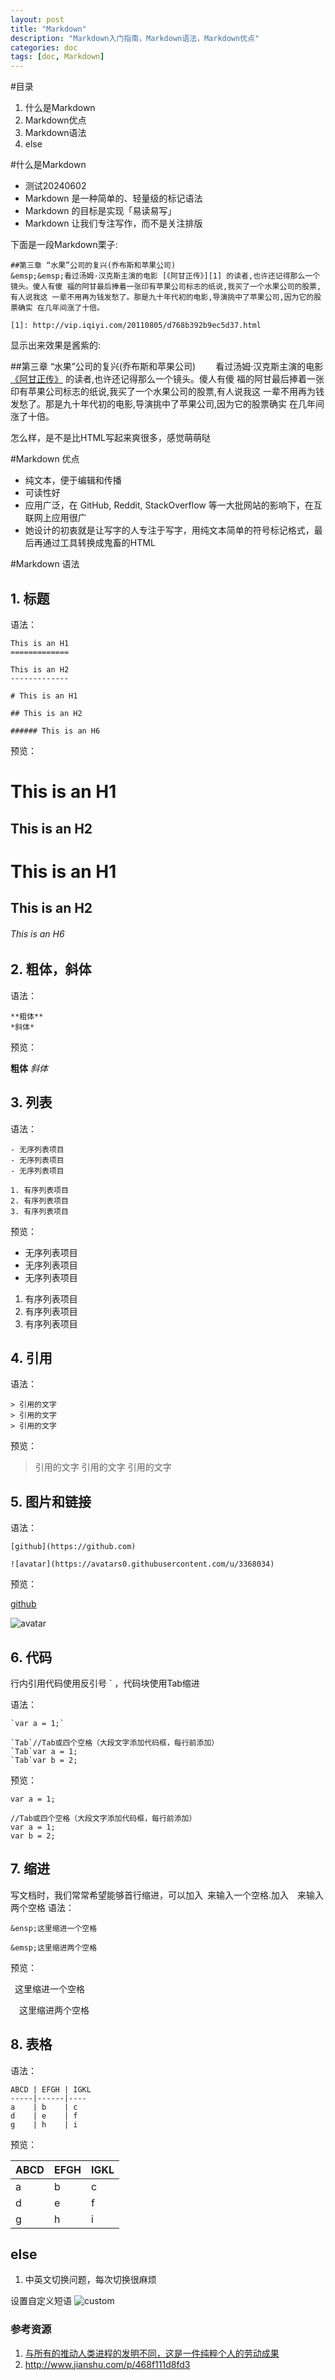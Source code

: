 ```yaml
---
layout: post
title: "Markdown"
description: "Markdown入门指南，Markdown语法，Markdown优点"
categories: doc
tags: [doc, Markdown]
---
```

#目录
1. 什么是Markdown
2. Markdown优点
3. Markdown语法
4. else

#什么是Markdown
- 测试20240602
- Markdown 是一种简单的、轻量级的标记语法
- Markdown 的目标是实现「易读易写」
- Markdown 让我们专注写作，而不是关注排版

下面是一段Markdown栗子:

    ##第三章 “水果”公司的复兴(乔布斯和苹果公司)
    &emsp;&emsp;看过汤姆·汉克斯主演的电影 [《阿甘正传》][1] 的读者,也许还记得那么一个镜头。傻人有傻 福的阿甘最后捧着一张印有苹果公司标志的纸说,我买了一个水果公司的股票,有人说我这 一辈不用再为钱发愁了。那是九十年代初的电影,导演挑中了苹果公司,因为它的股票确实 在几年间涨了十倍。

    [1]: http://vip.iqiyi.com/20110805/d768b392b9ec5d37.html

显示出来效果是酱紫的:

##第三章 “水果”公司的复兴(乔布斯和苹果公司)
&emsp;&emsp;看过汤姆·汉克斯主演的电影 [《阿甘正传》][1] 的读者,也许还记得那么一个镜头。傻人有傻 福的阿甘最后捧着一张印有苹果公司标志的纸说,我买了一个水果公司的股票,有人说我这 一辈不用再为钱发愁了。那是九十年代初的电影,导演挑中了苹果公司,因为它的股票确实 在几年间涨了十倍。

[1]: http://vip.iqiyi.com/20110805/d768b392b9ec5d37.html

怎么样，是不是比HTML写起来爽很多，感觉萌萌哒

#Markdown 优点
- 纯文本，便于编辑和传播
- 可读性好
- 应用广泛，在 GitHub, Reddit, StackOverflow 等一大批网站的影响下，在互联网上应用很广
- 她设计的初衷就是让写字的人专注于写字，用纯文本简单的符号标记格式，最后再通过工具转换成鬼畜的HTML

#Markdown 语法

## 1. 标题
语法：

    This is an H1
    =============

    This is an H2
    -------------

    # This is an H1

    ## This is an H2

    ###### This is an H6

预览：

This is an H1
=============

This is an H2
-------------

# This is an H1

## This is an H2

###### This is an H6

## 2. 粗体，斜体
语法：

    **粗体**
    *斜体*

预览：

**粗体**
*斜体*

## 3. 列表 
语法：

    - 无序列表项目
    - 无序列表项目
    - 无序列表项目

    1. 有序列表项目
    2. 有序列表项目
    3. 有序列表项目

预览：

- 无序列表项目
- 无序列表项目
- 无序列表项目

1. 有序列表项目
2. 有序列表项目
3. 有序列表项目

## 4. 引用
语法：

    > 引用的文字
    > 引用的文字
    > 引用的文字

预览：

> 引用的文字
> 引用的文字
> 引用的文字

## 5. 图片和链接
语法：

    [github](https://github.com)

    ![avatar](https://avatars0.githubusercontent.com/u/3368034)

预览：

[github](https://github.com)

![avatar](https://avatars0.githubusercontent.com/u/3368034)


## 6. 代码
行内引用代码使用反引号 ` ，代码块使用Tab缩进

语法：

    `var a = 1;`

    `Tab`//Tab或四个空格（大段文字添加代码框，每行前添加）
    `Tab`var a = 1;
    `Tab`var b = 2;

预览：

`var a = 1;`

    //Tab或四个空格（大段文字添加代码框，每行前添加）
    var a = 1;
    var b = 2;

## 7. 缩进 
写文档时，我们常常希望能够首行缩进，可以加入&ensp;来输入一个空格.加入&emsp;来输入两个空格
语法：

    &ensp;这里缩进一个空格

    &emsp;这里缩进两个空格

预览：

&ensp;这里缩进一个空格

&emsp;这里缩进两个空格

## 8. 表格
语法：

    ABCD | EFGH | IGKL
    -----|------|----
    a    | b    | c
    d    | e    | f
    g    | h    | i

预览：

ABCD | EFGH | IGKL
-----|------|----
a    | b    | c
d    | e    | f
g    | h    | i

## else
1. 中英文切换问题，每次切换很麻烦

设置自定义短语
![custom](/img/custom.png)


### 参考资源

1. [与所有的推动人类进程的发明不同，这是一件纯粹个人的劳动成果](http://coolshell.cn/articles/11928.html)
2. http://www.jianshu.com/p/468f111d8fd3
